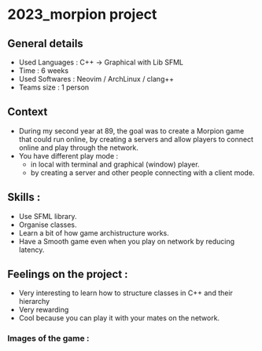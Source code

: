 # 2023_morpion project

## General details
- Used Languages : C++ -> Graphical with Lib SFML
- Time : 6 weeks
- Used Softwares : Neovim / ArchLinux / clang++
- Teams size : 1 person

## Context
- During my second year at 89, the goal was to create a Morpion game that could run online, by creating a servers and allow players to connect online and play through the network.
- You have different play mode : 
  - in local with terminal and graphical (window) player.
  - by creating a server and other people connecting with a client mode.

## Skills : 
- Use SFML library.
- Organise classes.
- Learn a bit of how game archistructure works.
- Have a Smooth game even when you play on network by reducing latency.

## Feelings on the project :
- Very interesting to learn how to structure classes in C++ and their hierarchy
- Very rewarding
- Cool because you can play it with your mates on the network.

### Images of the game :
